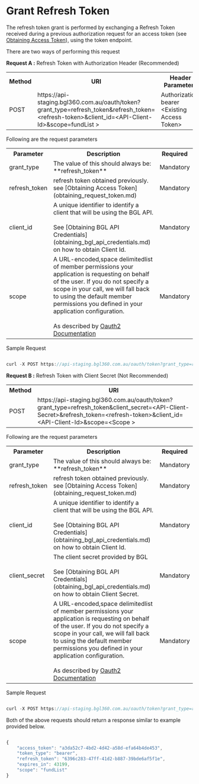 # Grant Refresh Token

The refresh token grant is performed by exchanging a Refresh Token received during a previous authorization request for an access token  (see [Obtaining Access Token](obtaining_request_token.md)), using the token endpoint.

There are two ways of performing this request

<strong>Request A :</strong> Refresh Token with Authorization Header (Recommended)

 <table>
                <tr>
                    <th>Method</th>
                    <th>URI</th>
                    <th>Header Parameters</th>
                </tr>
                <tr>
                    <td>POST</td>
                    <td>https://api-staging.bgl360.com.au/oauth/token?grant_type=refresh_token&refresh_token=&lt;refresh-token&gt;&client_id=&lt;API-Client-Id&gt;&scope=fundList &gt;</td>
                    <td>Authorization: bearer &lt;Existing Access Token&gt;</td>
                </tr>
            </table>

Following are the request parameters

<table>
    <tr>
        <th>Parameter</th>
        <th>Description</th>
        <th>Required</th>
    </tr>
    <tr>
        <td>grant_type</td>
        <td>The value of this should always be: **refresh_token**</td>
        <td>Mandatory</td>
    </tr>
    <tr>
        <td>refresh_token</td>
        <td>refresh token obtained previously. see [Obtaining Access Token](obtaining_request_token.md) </td>
        <td>Mandatory</td>
    </tr>
    <tr>
        <td>client_id</td>
        <td>A unique identifier to identify a client that will be using the BGL API.<br><br>See [Obtaining BGL API Credentials](obtaining_bgl_api_credentials.md) on how to obtain Client Id.</td>
        <td>Mandatory</td>
    </tr>
    <tr>
        <td>scope</td>
        <td>A URL-encoded,space delimitedlist of member permissions your application is requesting on behalf of the user. If you do not specify a scope in your call, we will fall back to using the default member permissions you defined in your application configuration. <br><br>As described by <a href="http://tools.ietf.org/html/rfc6749#section-3.3">Oauth2 Documentation</a></td>
        <td>Mandatory</td>
    </tr>
</table>

Sample Request

```javascript

curl -X POST https://api-staging.bgl360.com.au/oauth/token?grant_type=refresh_token&refresh_token=<refresh-token>&client_id=<client-id>&scope=<scope> --header "Authorization:bearer <access token>"

```

<strong>Request B :</strong> Refresh Token with Client Secret (Not Recommended)

<table>
                <tr>
                    <th>Method</th>
                    <th>URI</th>
                </tr>
                <tr>
                    <td>POST</td>
                    <td>https://api-staging.bgl360.com.au/oauth/token?grant_type=refresh_token&client_secret=&lt;API-Client-Secret&gt;&refresh_token=&lt;refresh-token&gt;&client_id=&lt;API-Client-Id&gt;&scope=&lt;Scope &gt;</td>
                </tr>
            </table>

Following are the request parameters

<table>
    <tr>
        <th>Parameter</th>
        <th>Description</th>
        <th>Required</th>
    </tr>
    <tr>
        <td>grant_type</td>
        <td>The value of this should always be: **refresh_token**</td>
        <td>Mandatory</td>
    </tr>
    <tr>
        <td>refresh_token</td>
        <td>refresh token obtained previously. see [Obtaining Access Token](obtaining_request_token.md) </td>
        <td>Mandatory</td>
    </tr>
    <tr>
        <td>client_id</td>
        <td>A unique identifier to identify a client that will be using the BGL API.<br><br>See [Obtaining BGL API Credentials](obtaining_bgl_api_credentials.md) on how to obtain Client Id.</td>
        <td>Mandatory</td>
    </tr>
     <tr>
        <td>client_secret</td>
        <td>The client secret provided by BGL<br><br>See [Obtaining BGL API Credentials](obtaining_bgl_api_credentials.md) on how to obtain Client Secret.</td>
        <td>Mandatory</td>
    </tr>
    <tr>
        <td>scope</td>
        <td>A URL-encoded,space delimitedlist of member permissions your application is requesting on behalf of the user. If you do not specify a scope in your call, we will fall back to using the default member permissions you defined in your application configuration. <br><br>As described by <a href="http://tools.ietf.org/html/rfc6749#section-3.3">Oauth2 Documentation</a></td>
        <td>Mandatory</td>
    </tr>
</table>

Sample Request

```javascript

curl -X POST https://api-staging.bgl360.com.au/oauth/token?grant_type=refresh_token&refresh_token=<refresh token>&client_id=<client id>&client_secret=<client secret>&scope=<scope>

```

Both of the above requests should return a response similar to example provided below.

```javascript

{
    "access_token": "a3da52c7-4bd2-4d42-a58d-efa64b4de453",
    "token_type": "bearer",
    "refresh_token": "6396c283-47ff-41d2-b887-39bde6af5f1e",
    "expires_in": 43199,
    "scope": "fundList"
}

```

